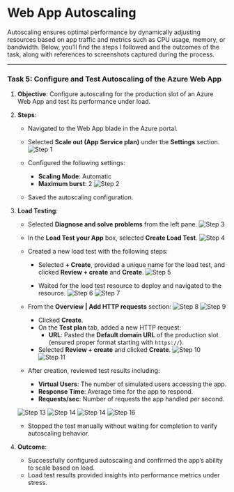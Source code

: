 # Web App Autoscaling

Autoscaling ensures optimal performance by dynamically adjusting resources based on app traffic and metrics such as CPU usage, memory, or bandwidth. Below, you’ll find the steps I followed and the outcomes of the task, along with references to screenshots captured during the process.

---


### **Task 5: Configure and Test Autoscaling of the Azure Web App**
1. **Objective**: Configure autoscaling for the production slot of an Azure Web App and test its performance under load.
2. **Steps**:
   - Navigated to the Web App blade in the Azure portal.
   - Selected **Scale out (App Service plan)** under the **Settings** section.
	![Step 1](Screenshots/scale_out1.png)

   - Configured the following settings:
     - **Scaling Mode**: Automatic
     - **Maximum burst**: 2
	![Step 2](Screenshots/scale_out2.png)
   - Saved the autoscaling configuration.

3. **Load Testing**:
   - Selected **Diagnose and solve problems** from the left pane.
	![Step 3](Screenshots/scale_out3.png)

   - In the **Load Test your App** box, selected **Create Load Test**.
	![Step 4](Screenshots/scale_out4.png)

   - Created a new load test with the following steps:
     - Selected **+ Create**, provided a unique name for the load test, and clicked **Review + create** and **Create**.
	![Step 5](Screenshots/scale_out5.png)

     - Waited for the load test resource to deploy and navigated to the resource.
	![Step 6](Screenshots/scale_out6.png)
	![Step 7](Screenshots/scale_out7.png)

   - From the **Overview | Add HTTP requests** section:
	![Step 8](Screenshots/scale_out8.png)
	![Step 9](Screenshots/scale_out9.png)
	
     - Clicked **Create**.
     - On the **Test plan** tab, added a new HTTP request:
       - **URL**: Pasted the **Default domain URL** of the production slot (ensured proper format starting with `https://`).
     - Selected **Review + create** and clicked **Create**.
	![Step 10](Screenshots/scale_out10.png)
	![Step 11](Screenshots/scale_out11.png)

   - After creation, reviewed test results including:
     - **Virtual Users**: The number of simulated users accessing the app.
     - **Response Time**: Average time for the app to respond.
     - **Requests/sec**: Number of requests the app handled per second.
	
	![Step 13](Screenshots/scale_out13.png)
	![Step 14](Screenshots/scale_out14.png)
	![Step 14](Screenshots/scale_out14.png)
	![Step 16](Screenshots/scale_out16.png)

   - Stopped the test manually without waiting for completion to verify autoscaling behavior.

3. **Outcome**:
   - Successfully configured autoscaling and confirmed the app’s ability to scale based on load.
   - Load test results provided insights into performance metrics under stress.


 

